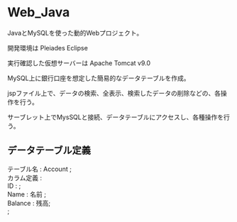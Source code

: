 # Web_Java
JavaとMySQLを使った動的Webプロジェクト。  

開発環境は Pleiades Eclipse 

実行確認した仮想サーバーは Apache Tomcat v9.0 

MySQL上に銀行口座を想定した簡易的なデータテーブルを作成。

jspファイル上で、データの検索、全表示、検索したデータの削除などの、各操作を行う。

サーブレット上でMysSQLと接続、データテーブルにアクセスし、各種操作を行う。

## データテーブル定義  
  テーブル名 : Account ;  
   カラム定義 :  
      ID : ;  
      Name : 名前 ;  
      Balance : 残高;  
   ;  
